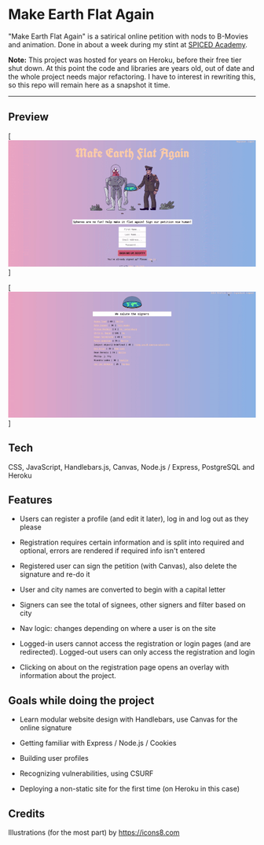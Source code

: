 # Make Earth Flat Again

"Make Earth Flat Again" is a satirical online petition with nods to B-Movies and animation. Done in about a week during my stint at [SPICED Academy](https://www.spiced.academy/program/full-stack-web-development/).

<b>Note:</b> This project was hosted for years on Heroku, before their free tier shut down. At this point the code and libraries are years old, out of date and the whole project needs major refactoring. I have to interest in rewriting this, so this repo will remain here as a snapshot it time.

---

## Preview

[![Online Petition](siteflow.gif)]

[![Online Petition](siteflow2.gif)]

## Tech

CSS, JavaScript, Handlebars.js, Canvas, Node.js / Express, PostgreSQL and Heroku

## Features

-   Users can register a profile (and edit it later), log in and log out as they please

-   Registration requires certain information and is split into required and optional, errors are rendered if required info isn't entered

-   Registered user can sign the petition (with Canvas), also delete the signature and re-do it

-   User and city names are converted to begin with a capital letter

-   Signers can see the total of signees, other signers and filter based on city

-   Nav logic: changes depending on where a user is on the site

-   Logged-in users cannot access the registration or login pages (and are redirected). Logged-out users can only access the registration and login

-   Clicking on about on the registration page opens an overlay with information about the project.

## Goals while doing the project

-   Learn modular website design with Handlebars, use Canvas for the online signature

-   Getting familiar with Express / Node.js / Cookies

-   Building user profiles

-   Recognizing vulnerabilities, using CSURF

-   Deploying a non-static site for the first time (on Heroku in this case)


## Credits

Illustrations (for the most part) by https://icons8.com

